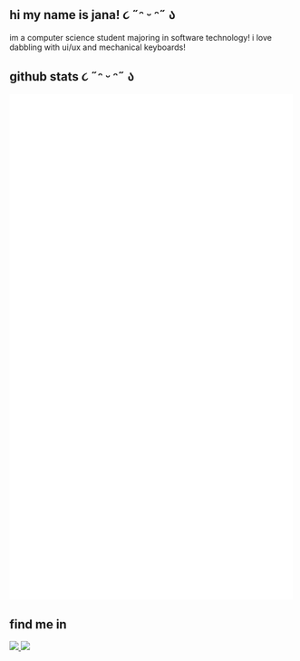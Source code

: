 ## hi my name is jana!  ૮ ˶ᵔ ᵕ ᵔ˶ ა

im a computer science student majoring in software technology! i love dabbling with ui/ux and mechanical keyboards!

## github stats ૮ ˶ᵔ ᵕ ᵔ˶ ა
<img src="/github-metrics.svg" alt="Metrics" width="500"></p>

## find me in
<span>
  <a href="https://www.instagram.com/_bantolinojana/">
    <img src="https://img.shields.io/badge/Instagram-E4405F?style=for-the-badge&logo=instagram&logoColor=white"/>
  </a>
  <a href="www.linkedin.com/in/jana-marie-bantolino">
    <img  src="https://img.shields.io/badge/LinkedIn-0077B5?style=for-the-badge&logo=linkedin&logoColor=white"/>
  </a>
</span>
